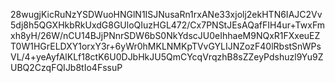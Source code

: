 28wugjKicRuNzYSDWuoHNGlN1ISJNusaRn1rxANe33xjolj2ekHTN6IAJC2Vv5dj8h5QGXHkbRkUxdG8GUloQIuzHGL472/Cx7PNStJEsAQafFIH4ur+TwxFmxh8yH/26W/nCU14BJjPNnrSDW6bS0NkYdscJU0eIhhaeM9NQxR1FXxeuEZT0W1HGrELDXY1orxY3r+6yWr0hMKLNMKpTVvGYLIJNZozF40lRbstSnWPsVL/4+yeAyfAlKLf18ctK6U0DJbHkJU5QmCYcqVrqzhB8sZZeyPdshuzl9Yu9ZUBQ2CzqFQIJb8tIo4FssuP